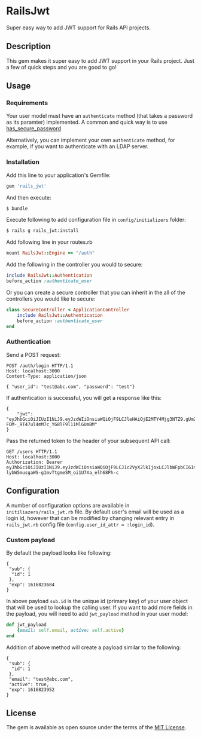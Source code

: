 # RailsJwt
Super easy way to add JWT support for Rails API projects.

## Description
This gem makes it super easy to add JWT support in your Rails project. Just a few of quick steps and you are good to go!

## Usage

### Requirements
Your user model must have an `authenticate` method (that takes a password as its paramter) implemented. A common and quick way is to use [has_secure_password](https://api.rubyonrails.org/classes/ActiveModel/SecurePassword/ClassMethods.html#method-i-has_secure_password)

Alternatively, you can implement your own `authenticate` method, for example, if you want to authenticate with an LDAP server.

### Installation
Add this line to your application's Gemfile:

```ruby
gem 'rails_jwt'
```

And then execute:
```bash
$ bundle
```

Execute following to add configuration file in `config/initializers` folder:
```bash
$ rails g rails_jwt:install
```

Add following line in your routes.rb
```ruby
mount RailsJwt::Engine => "/auth"
```

Add the following in the controller you would to secure:
```ruby
include RailsJwt::Authentication
before_action :authenticate_user
```

Or you can create a secure controller that you can inherit in the all of the controllers you would like to secure:
```ruby
class SecureController < ApplicationController
    include RailsJwt::Authentication
    before_action :authenticate_user
end
```

### Authentication

Send a POST request:
```
POST /auth/login HTTP/1.1
Host: localhost:3000
Content-Type: application/json

{ "user_id": "test@abc.com", "password": "test"}
```

If authentication is successful, you will get a response like this:
```
{
    "jwt": "eyJhbGciOiJIUzI1NiJ9.eyJzdWIiOnsiaWQiOjF9LCJleHAiOjE2MTY4Mjg3NTZ9.gUmZaBjUM-FOM-_9T47ul4mM7c_YG8lF9l11MlGUmBM"
}
```

Pass the returned token to the header of your subsequent API call:
```
GET /users HTTP/1.1
Host: localhost:3000
Authorization: Bearer eyJhbGciOiJIUzI1NiJ9.eyJzdWIiOnsiaWQiOjF9LCJ1c2VyX2lkIjoxLCJlbWFpbCI6Im1haWxAYWFtaXIucGsiLCJhY3RpdmUiOnRydWUsImV4cCI6MTYxNjc4MjU5M30.-lybW5musgaWS-g1mvTtgmeSM_oi1U7Xa_elh68Ph-c
```

## Configuration
A number of configuration options are available in `initiliazers/rails_jwt.rb` file. By default user's email will be used as a login id, however that can be modified by changing relevant entry in `rails_jwt.rb` config file (`config.user_id_attr = :login_id`).

### Custom payload
By default the payload looks like following:
```
{
 "sub": {
  "id": 1
 },
 "exp": 1616823684
}
```

In above payload `sub.id` is the unique id (primary key) of your user object that will be used to lookup the calling user. If you want to add more fields in the payload, you will need to add `jwt_payload` method in your user model:

```ruby
def jwt_payload
    {email: self.email, active: self.active}
end
```

Addition of above method will create a payload similar to the following:
```
{
 "sub": {
  "id": 1
 },
 "email": "test@abc.com",
 "active": true,
 "exp": 1616823952
}
```


## License
The gem is available as open source under the terms of the [MIT License](https://opensource.org/licenses/MIT).

